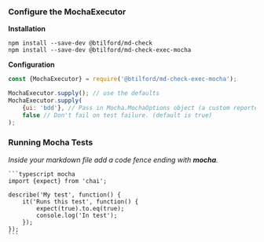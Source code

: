 ### Configure the MochaExecutor

**Installation**

```console
npm install --save-dev @btilford/md-check
npm install --save-dev @btilford/md-check-exec-mocha
```

**Configuration**

```javascript node
const {MochaExecutor} = require('@btilford/md-check-exec-mocha');

MochaExecutor.supply(); // use the defaults
MochaExecutor.supply(
    {ui: 'bdd'}, // Pass in Mocha.MochaOptions object (a custom reporter will be used unless you provide one)
    false // Don't fail on test failure. (default is true)
);

```


### Running Mocha Tests


*Inside your markdown file add a code fence ending with **mocha**.*
    
    ```typescript mocha
    import {expect} from 'chai';
    
    describe('My test', function() {
        it('Runs this test', function() {
            expect(true).to.eq(true);
            console.log('In test');
        });
    });
    ```
